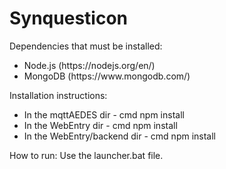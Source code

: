 # Synquesticon

<p>Dependencies that must be installed:</p>
<ul>
  <li>Node.js (https://nodejs.org/en/)</li>
  <li>MongoDB (https://www.mongodb.com/)</li>
</ul>

<p>Installation instructions:</p>
<ul>
  <li>In the mqttAEDES dir - cmd npm install</li>
  <li>In the WebEntry dir - cmd npm install</li>
  <li>In the WebEntry/backend dir - cmd npm install</li>
</ul>

How to run:
Use the launcher.bat file.
